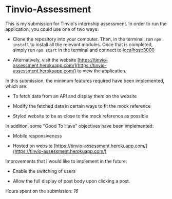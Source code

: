 # Tinvio-Assessment
This is my submission for Tinvio's internship assessment. In order to run the application, you could use one of two ways:

* Clone the repository into your computer. Then, in the terminal, run `npm install` to install all the relevant modules. Once that is completed, simply run `npm start` in the terminal and connect to [localhost:3000](http://localhost:3000/)

* Alternatively, visit the website [https://tinvio-assessment.herokuapp.com/](https://tinvio-assessment.herokuapp.com/) to view the application.

In this submission, the minimum features required have been implemented, which are: 

* To fetch data from an API and display them on the website

* Modify the fetched data in certain ways to fit the mock reference 

* Styled website to be as close to the mock reference as possible

In addition, some "Good To Have" objectives have been implemented:

* Mobile responsiveness

* Hosted on website [https://tinvio-assessment.herokuapp.com/](https://tinvio-assessment.herokuapp.com/)

Improvements that I would like to implement in the future: 

* Enable the switching of users 

* Allow the full display of post body upon clicking a post. 

Hours spent on the submission: *16*